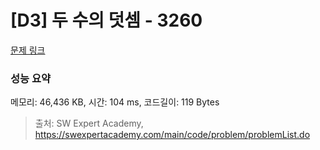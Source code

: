 # [D3] 두 수의 덧셈 - 3260 

[문제 링크](https://swexpertacademy.com/main/code/problem/problemDetail.do?contestProbId=AWBC1lOad9IDFAWr) 

### 성능 요약

메모리: 46,436 KB, 시간: 104 ms, 코드길이: 119 Bytes



> 출처: SW Expert Academy, https://swexpertacademy.com/main/code/problem/problemList.do
